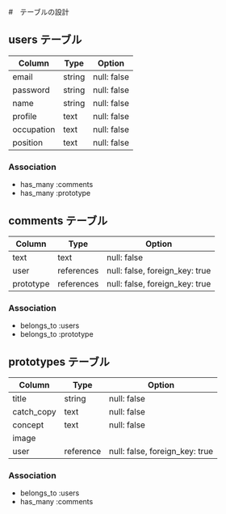 #　テーブルの設計

## users テーブル
|Column      |Type    |Option     |
| ---------- | ------ | -----     |
|email       |string  |null: false|
|password    |string  |null: false|
|name        |string  |null: false|
|profile     |text    |null: false|
|occupation  |text    |null: false|
|position    |text    |null: false|

### Association
- has_many :comments
- has_many :prototype

## comments テーブル
|Column    |Type       |Option     |
| -------- | --------- | --------- |
|text      |text       |null: false|
|user      |references |null: false, foreign_key: true|
|prototype |references |null: false, foreign_key: true|

### Association
- belongs_to :users
- belongs_to :prototype

## prototypes テーブル
|Column     |Type          |Option      |
| --------- | ------------ | ---------- |
|title      |string        |null: false |
|catch_copy |text          |null: false |
|concept    |text          |null: false |
|image      |              |            |
|user       |reference     |null: false, foreign_key: true|

### Association
- belongs_to :users
- has_many :comments